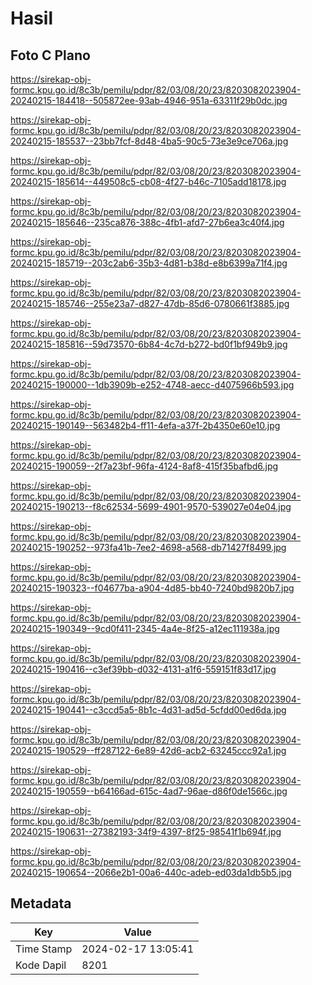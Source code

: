 # Hasil

## Foto C Plano

https://sirekap-obj-formc.kpu.go.id/8c3b/pemilu/pdpr/82/03/08/20/23/8203082023904-20240215-184418--505872ee-93ab-4946-951a-63311f29b0dc.jpg

https://sirekap-obj-formc.kpu.go.id/8c3b/pemilu/pdpr/82/03/08/20/23/8203082023904-20240215-185537--23bb7fcf-8d48-4ba5-90c5-73e3e9ce706a.jpg

https://sirekap-obj-formc.kpu.go.id/8c3b/pemilu/pdpr/82/03/08/20/23/8203082023904-20240215-185614--449508c5-cb08-4f27-b46c-7105add18178.jpg

https://sirekap-obj-formc.kpu.go.id/8c3b/pemilu/pdpr/82/03/08/20/23/8203082023904-20240215-185646--235ca876-388c-4fb1-afd7-27b6ea3c40f4.jpg

https://sirekap-obj-formc.kpu.go.id/8c3b/pemilu/pdpr/82/03/08/20/23/8203082023904-20240215-185719--203c2ab6-35b3-4d81-b38d-e8b6399a71f4.jpg

https://sirekap-obj-formc.kpu.go.id/8c3b/pemilu/pdpr/82/03/08/20/23/8203082023904-20240215-185746--255e23a7-d827-47db-85d6-0780661f3885.jpg

https://sirekap-obj-formc.kpu.go.id/8c3b/pemilu/pdpr/82/03/08/20/23/8203082023904-20240215-185816--59d73570-6b84-4c7d-b272-bd0f1bf949b9.jpg

https://sirekap-obj-formc.kpu.go.id/8c3b/pemilu/pdpr/82/03/08/20/23/8203082023904-20240215-190000--1db3909b-e252-4748-aecc-d4075966b593.jpg

https://sirekap-obj-formc.kpu.go.id/8c3b/pemilu/pdpr/82/03/08/20/23/8203082023904-20240215-190149--563482b4-ff11-4efa-a37f-2b4350e60e10.jpg

https://sirekap-obj-formc.kpu.go.id/8c3b/pemilu/pdpr/82/03/08/20/23/8203082023904-20240215-190059--2f7a23bf-96fa-4124-8af8-415f35bafbd6.jpg

https://sirekap-obj-formc.kpu.go.id/8c3b/pemilu/pdpr/82/03/08/20/23/8203082023904-20240215-190213--f8c62534-5699-4901-9570-539027e04e04.jpg

https://sirekap-obj-formc.kpu.go.id/8c3b/pemilu/pdpr/82/03/08/20/23/8203082023904-20240215-190252--973fa41b-7ee2-4698-a568-db71427f8499.jpg

https://sirekap-obj-formc.kpu.go.id/8c3b/pemilu/pdpr/82/03/08/20/23/8203082023904-20240215-190323--f04677ba-a904-4d85-bb40-7240bd9820b7.jpg

https://sirekap-obj-formc.kpu.go.id/8c3b/pemilu/pdpr/82/03/08/20/23/8203082023904-20240215-190349--9cd0f411-2345-4a4e-8f25-a12ec111938a.jpg

https://sirekap-obj-formc.kpu.go.id/8c3b/pemilu/pdpr/82/03/08/20/23/8203082023904-20240215-190416--c3ef39bb-d032-4131-a1f6-559151f83d17.jpg

https://sirekap-obj-formc.kpu.go.id/8c3b/pemilu/pdpr/82/03/08/20/23/8203082023904-20240215-190441--c3ccd5a5-8b1c-4d31-ad5d-5cfdd00ed6da.jpg

https://sirekap-obj-formc.kpu.go.id/8c3b/pemilu/pdpr/82/03/08/20/23/8203082023904-20240215-190529--ff287122-6e89-42d6-acb2-63245ccc92a1.jpg

https://sirekap-obj-formc.kpu.go.id/8c3b/pemilu/pdpr/82/03/08/20/23/8203082023904-20240215-190559--b64166ad-615c-4ad7-96ae-d86f0de1566c.jpg

https://sirekap-obj-formc.kpu.go.id/8c3b/pemilu/pdpr/82/03/08/20/23/8203082023904-20240215-190631--27382193-34f9-4397-8f25-98541f1b694f.jpg

https://sirekap-obj-formc.kpu.go.id/8c3b/pemilu/pdpr/82/03/08/20/23/8203082023904-20240215-190654--2066e2b1-00a6-440c-adeb-ed03da1db5b5.jpg


## Metadata

| Key        | Value               |
| ---------- | ------------------- |
| Time Stamp | 2024-02-17 13:05:41 |
| Kode Dapil | 8201                |



